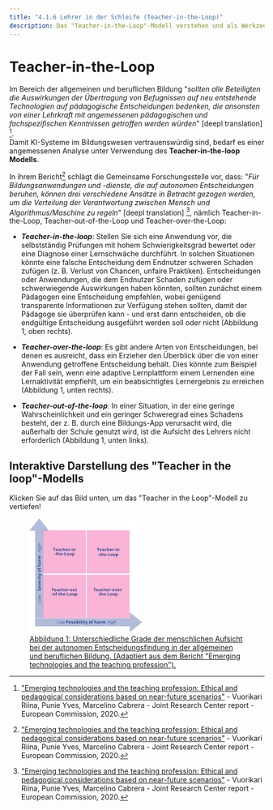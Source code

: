 ```yaml
---
title: "4.1.6 Lehrer in der Schleife (Teacher-in-the-Loop)"
description: Das "Teacher-in-the-Loop"-Modell verstehen und als Werkzeug nutzen, um "Nutzer in der Kontrolle" für KI-Systeme in der Bildung zu fördern
---
```

# Teacher-in-the-Loop

Im Bereich der allgemeinen und beruflichen Bildung "*sollten alle Beteiligten die Auswirkungen der Übertragung von Befugnissen auf neu entstehende Technologien auf pädagogische Entscheidungen bedenken, die ansonsten von einer Lehrkraft mit angemessenen pädagogischen und fachspezifischen Kenntnissen getroffen werden würden*" [deepl translation] [^1].  
Damit KI-Systeme im Bildungswesen vertrauenswürdig sind, bedarf es einer angemessenen Analyse unter Verwendung des **Teacher-in-the-loop Modells**.

In ihrem Bericht[^1] schlägt die Gemeinsame Forschungsstelle vor, dass: "*Für Bildungsanwendungen und -dienste, die auf autonomen Entscheidungen beruhen, können drei verschiedene Ansätze in Betracht gezogen werden, um die Verteilung der Verantwortung zwischen Mensch und Algorithmus/Maschine zu regeln*" [deepl translation] [^1], nämlich Teacher-in-the-Loop, Teacher-out-of-the-Loop und Teacher-over-the-Loop:  

- ***Teacher-in-the-loop***: Stellen Sie sich eine Anwendung vor, die selbstständig Prüfungen mit hohem Schwierigkeitsgrad bewertet oder eine Diagnose einer Lernschwäche durchführt. In solchen Situationen könnte eine falsche Entscheidung dem Endnutzer schweren Schaden zufügen (z. B. Verlust von Chancen, unfaire Praktiken). Entscheidungen oder Anwendungen, die dem Endnutzer Schaden zufügen oder schwerwiegende Auswirkungen haben könnten, sollten zunächst einem Pädagogen eine Entscheidung empfehlen, wobei genügend transparente Informationen zur Verfügung stehen sollten, damit der Pädagoge sie überprüfen kann - und erst dann entscheiden, ob die endgültige Entscheidung ausgeführt werden soll oder nicht (Abbildung 1, oben rechts).

- ***Teacher-over-the-loop***: Es gibt andere Arten von Entscheidungen, bei denen es ausreicht, dass ein Erzieher den Überblick über die von einer Anwendung getroffene Entscheidung behält. Dies könnte zum Beispiel der Fall sein, wenn eine adaptive Lernplattform einem Lernenden eine Lernaktivität empfiehlt, um ein beabsichtigtes Lernergebnis zu erreichen (Abbildung 1, unten rechts).

- ***Teacher-out-of-the-loop***: In einer Situation, in der eine geringe Wahrscheinlichkeit und ein geringer Schweregrad eines Schadens besteht, der z. B. durch eine Bildungs-App verursacht wird, die außerhalb der Schule genutzt wird, ist die Aufsicht des Lehrers nicht erforderlich (Abbildung 1, unten links).

## Interaktive Darstellung des "Teacher in the loop"-Modells
Klicken Sie auf das Bild unten, um das "Teacher in the Loop"-Modell zu vertiefen!

<a href="https://view.genial.ly/6336f61021d012001891e5f2" target="_blank">
<figure>
  <img src="Images/Teacher-in-the-Loop-EN.jpg" alt="Teacher in the Loop Model representation" />
  <figcaption>Abbildung 1: Unterschiedliche Grade der menschlichen Aufsicht bei der autonomen Entscheidungsfindung in der allgemeinen und beruflichen Bildung. (Adaptiert aus dem Bericht "Emerging technologies and the teaching profession").</figcaption>
</figure></a>  

[^1]: ["Emerging technologies and the teaching profession: Ethical and pedagogical considerations based on near-future scenarios"](https://publications.jrc.ec.europa.eu/repository/handle/JRC120183) - Vuorikari Riina, Punie Yves, Marcelino Cabrera - Joint Research Center report - European Commission, 2020.
